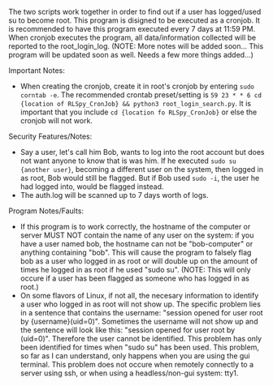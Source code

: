 The two scripts work together in order to find out if a user has logged/used su to become root. This program is disigned to be executed as a cronjob. It is recommended to have this program executed every 7 days at 11:59 PM. When cronjob executes the program, all data/information collected will be reported to the root_login_log. (NOTE: More notes will be added soon... This program will be updated soon as well. Needs a few more things added...)

Important Notes:
- When creating the cronjob, create it in root's cronjob by entering `sudo corntab -e`. The recommended crontab preset/setting is `59 23 * * 6 cd {location of RLSpy_CronJob} && python3 root_login_search.py`. It is important that you include `cd {location fo RLSpy_CronJob}` or else the cronjob will not work.

Security Features/Notes:
- Say a user, let's call him Bob, wants to log into the root account but does not want anyone to know that is was him. If he executed `sudo su {another user}`, becoming a different user on the system, then logged in as root, Bob would still be flagged. But if Bob used `sudo -i`, the user he had logged into, would be flagged instead.
- The auth.log will be scanned up to 7 days worth of logs.

Program Notes/Faults:
- If this program is to work correctly, the hostname of the computer or server MUST NOT contain the name of any user on the system: if you have a user named bob, the hostname can not be "bob-computer" or anything containing "bob". This will cause the program to falsely flag bob as a user who logged in as root or will double up on the amount of times he logged in as root if he used "sudo su". (NOTE: This will only occure if a user has been flagged as someone who has logged in as root.)
- On some flavors of Linux, if not all, the necesary information to identify a user who logged in as root will not show up. The specific problem lies in a sentence that contains the username: "session opened for user root by {username}(uid=0)". Sometimes the username will not show up and the sentence will look like this: "session opened for user root by (uid=0)". Therefore the user cannot be identified. This problem has only been identified for times when "sudo su" has been used. This problem, so far as I can understand, only happens when you are using the gui terminal. This problem does not occure when remotely connectly to a server using ssh, or when using a headless/non-gui system: tty1.
